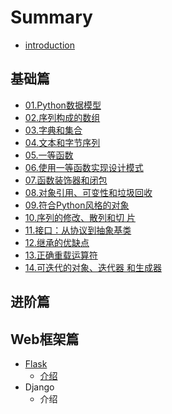 # Summary

* [introduction](README.md)

## 基础篇

* [01.Python数据模型](ji-chu-pian/01pythonshu-ju-mo-xing.md)
* [02.序列构成的数组](ji-chu-pian/02xu-lie.md)
* [03.字典和集合](ji-chu-pian/03zi-dian-he-ji-he.md)
* [04.文本和字节序列](ji-chu-pian/04wen-ben-he-zi-jie-xu-lie.md)
* [05.一等函数](ji-chu-pian/05yi-deng-han-shu.md)
* [06.使用一等函数实现设计模式](ji-chu-pian/06shi-yong-yi-deng-han-shu-shi-xian-she-ji-mo-shi.md)
* [07.函数装饰器和闭包](ji-chu-pian/07han-shu-zhuang-shi-qi-he-bi-bao.md)
* [08.对象引用、可变性和垃圾回收 ](ji-chu-pian/08dui-xiang-yin-yong-3001-ke-bian-xing-he-la-ji-hui-shou.md)
* [09.符合Python风格的对象](ji-chu-pian/09fu-he-python-de-dui-xiang.md)
* [10.序列的修改、散列和切 片](ji-chu-pian/10xu-lie-de-xiu-gai-3001-san-lie-he-qie-pian.md)
* [11.接口：从协议到抽象基类](ji-chu-pian/11jie-kou-ff1a-cong-xie-yi-dao-chou-xiang-ji-lei.md)
* [12.继承的优缺点](ji-chu-pian/12ji-cheng-de-you-que-dian.md)
* [13.正确重载运算符](ji-chu-pian/13zheng-que-zhong-zai-yun-suan-fu.md)
* [14.可迭代的对象、迭代器 和生成器 ](ji-chu-pian/14ke-die-dai-de-dui-xiang-3001-die-dai-qi-he-sheng-cheng-qi.md)

## 进阶篇

## Web框架篇

* [Flask](webkuang-jia-pian/flask.md)
  * [介绍](webkuang-jia-pian/jie-shao.md)
* Django
  * 介绍

